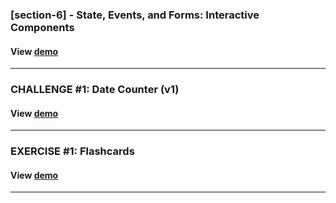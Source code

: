  ### [section-6] - State, Events, and Forms: Interactive Components
#### View [demo](https://codesandbox.io/p/sandbox/handling-events-the-react-way-y66x92 "Discover !")
---

 ### CHALLENGE #1: Date Counter (v1)
#### View [demo](https://codesandbox.io/p/sandbox/challenge-1-date-counter-v1-7n66vl " Here !")
---

 ### EXERCISE #1: Flashcards
#### View [demo](https://codesandbox.io/p/sandbox/exercise-1-flashcards-2qn8yw " Here !")
---